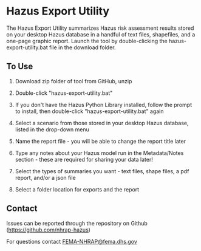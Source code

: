 # Hazus Export Utility

The Hazus Export Utility summarizes Hazus risk assessment results stored on your desktop Hazus database in a handful of text files, shapefiles, and a one-page graphic report. Launch the tool by double-clicking the hazus-export-utility.bat file in the download folder.

## To Use

1. Download zip folder of tool from GitHub, unzip

2. Double-click "hazus-export-utility.bat"

3. If you don't have the Hazus Python Library installed, follow the prompt to install, then double-click "hazus-export-utility.bat" again

4. Select a scenario from those stored in your desktop Hazus database, listed in the drop-down menu

5. Name the report file - you will be able to change the report title later

6. Type any notes about your Hazus model run in the Metadata/Notes section - these are required for sharing your data later!

7. Select the types of summaries you want - text files, shape files, a pdf report, and/or a json file

8. Select a folder location for exports and the report

## Contact

Issues can be reported through the repository on Github (https://github.com/nhrap-hazus)

For questions contact FEMA-NHRAP@fema.dhs.gov
